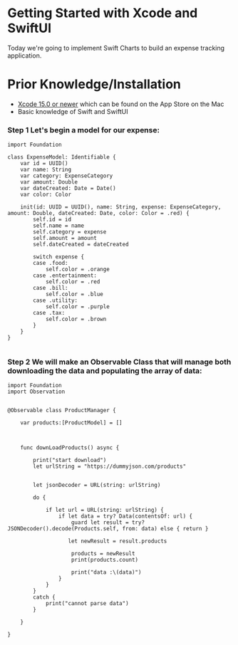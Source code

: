 # Getting Started with Xcode and SwiftUI

Today we're going to implement Swift Charts to build an expense tracking application.

# Prior Knowledge/Installation
 - [Xcode 15.0 or newer](https://developer.apple.com/xcode/) which can be found on the App Store on the Mac
 - Basic knowledge of Swift and SwiftUI
   
### Step 1 Let's begin a model for our expense:

```
import Foundation

class ExpenseModel: Identifiable {
    var id = UUID()
    var name: String
    var category: ExpenseCategory
    var amount: Double
    var dateCreated: Date = Date()
    var color: Color
    
    init(id: UUID = UUID(), name: String, expense: ExpenseCategory, amount: Double, dateCreated: Date, color: Color = .red) {
        self.id = id
        self.name = name
        self.category = expense
        self.amount = amount
        self.dateCreated = dateCreated
    
        switch expense {
        case .food:
            self.color = .orange
        case .entertainment:
            self.color = .red
        case .bill:
            self.color = .blue
        case .utility:
            self.color = .purple
        case .tax:
            self.color = .brown
        }
    }
}


```
### Step 2 We will make an Observable Class that will manage both downloading the data and populating the array of data:
``` 
import Foundation
import Observation


@Observable class ProductManager {
    
    var products:[ProductModel] = []

   
    
    func downLoadProducts() async {
        
        print("start download")
        let urlString = "https://dummyjson.com/products"
        
        
        let jsonDecoder = URL(string: urlString)
        
        do {
            
            if let url = URL(string: urlString) {
                if let data = try? Data(contentsOf: url) {
                    guard let result = try? JSONDecoder().decode(Products.self, from: data) else { return }
                    
                   let newResult = result.products
                    
                    products = newResult
                    print(products.count)
                    
                    print("data :\(data)")
                }
            }
        }
        catch {
            print("cannot parse data")
        }

    }
    
}
```



